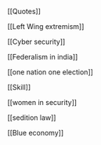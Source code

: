 [[Quotes]]

[[Left Wing extremism]]

[[Cyber security]]

[[Federalism in india]]

[[one nation one election]]

[[Skill]]

[[women in security]]

[[sedition law]]

[[Blue economy]]